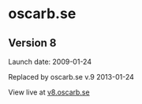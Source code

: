 # oscarb.se

## Version 8

Launch date: 2009-01-24

Replaced by oscarb.se v.9 2013-01-24

View live at [v8.oscarb.se](http://v8.oscarb.se/)
